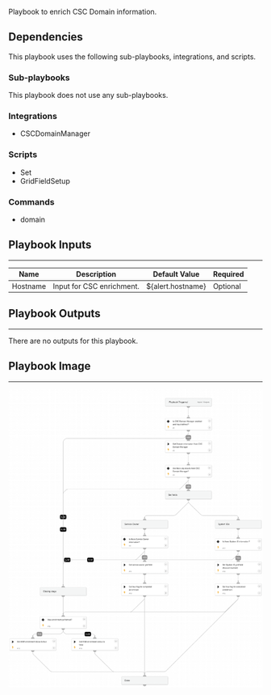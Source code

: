 Playbook to enrich CSC Domain information.

## Dependencies

This playbook uses the following sub-playbooks, integrations, and scripts.

### Sub-playbooks

This playbook does not use any sub-playbooks.

### Integrations

* CSCDomainManager

### Scripts

* Set
* GridFieldSetup

### Commands

* domain

## Playbook Inputs

---

| **Name** | **Description** | **Default Value** | **Required** |
| --- | --- | --- | --- |
| Hostname | Input for CSC enrichment. | ${alert.hostname} | Optional |

## Playbook Outputs

---
There are no outputs for this playbook.

## Playbook Image

---

![Cortex ASM - CSC Domain Enrichment](../doc_files/Cortex_ASM_-_CSC_Domain_Enrichment.png)
